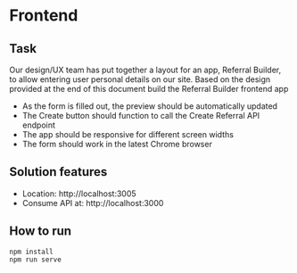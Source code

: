 # Frontend

## Task

Our design/UX team has put together a layout for an app, Referral Builder, to allow entering user personal details on our site. Based on the design provided at the end of this document build the Referral Builder frontend app

- As the form is filled out, the preview should be automatically updated
- The Create button should function to call the Create Referral API endpoint
- The app should be responsive for different screen widths
- The form should work in the latest Chrome browser

## Solution features

- Location: http://localhost:3005
- Consume API at: http://localhost:3000

## How to run

```
npm install
npm run serve
```
